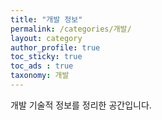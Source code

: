 ```yaml
---
title: "개발 정보"
permalink: /categories/개발/
layout: category
author_profile: true
toc_sticky: true
toc_ads : true
taxonomy: 개발
---
```


개발 기술적 정보를 정리한 공간입니다.
